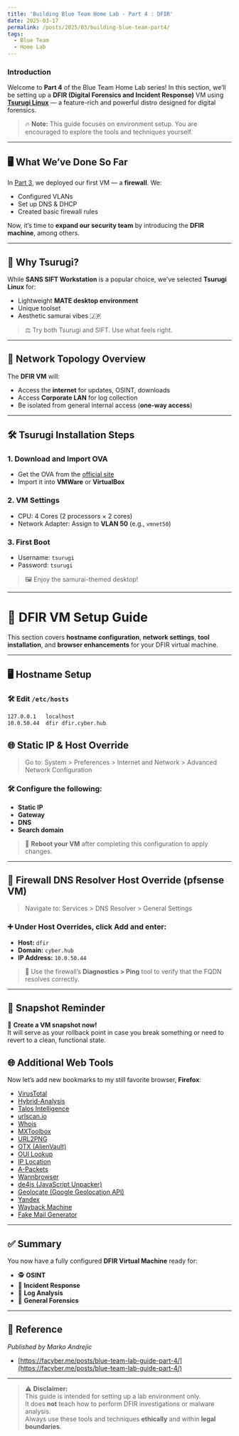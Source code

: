 ```yaml
---
title: 'Building Blue Team Home Lab - Part 4 : DFIR'
date: 2025-03-17
permalink: /posts/2025/03/building-blue-team-part4/
tags:
  - Blue Team
  - Home Lab
---
```


###  Introduction

Welcome to **Part 4** of the Blue Team Home Lab series! In this section, we’ll be setting up a **DFIR (Digital Forensics and Incident Response)** VM using [**Tsurugi Linux**](https://tsurugi-linux.org/) — a feature-rich and powerful distro designed for digital forensics.

> 🔥 **Note:** This guide focuses on environment setup. You are encouraged to explore the tools and techniques yourself.

---

## 🖥️ What We’ve Done So Far

In [Part 3](https://divyanshgohil.github.io/2025/03/14/Building-Blue-Team-Home-Lab-Part-3.html), we deployed our first VM — a **firewall**. We:
- Configured VLANs
- Set up DNS & DHCP
- Created basic firewall rules

Now, it’s time to **expand our security team** by introducing the **DFIR machine**, among others.

---

## 🧰 Why Tsurugi?

While **SANS SIFT Workstation** is a popular choice, we’ve selected **Tsurugi Linux** for:
- Lightweight **MATE desktop environment**
- Unique toolset
- Aesthetic samurai vibes 🇯🇵

> ⚖️ Try both Tsurugi and SIFT. Use what feels right.

---

## 📡 Network Topology Overview

The **DFIR VM** will:
- Access the **internet** for updates, OSINT, downloads
- Access **Corporate LAN** for log collection
- Be isolated from general internal access (**one-way access**)

---

## 🛠️ Tsurugi Installation Steps

### 1. Download and Import OVA
- Get the OVA from the [official site](https://tsurugi-linux.org/)
- Import it into **VMWare** or **VirtualBox**

### 2. VM Settings
- CPU: 4 Cores (2 processors × 2 cores)
- Network Adapter: Assign to **VLAN 50** (e.g., `vmnet50`)

### 3. First Boot
- Username: `tsurugi`
- Password: `tsurugi`

> 🖼️ Enjoy the samurai-themed desktop!

---


# 🧰 DFIR VM Setup Guide

This section covers **hostname configuration**, **network settings**, **tool installation**, and **browser enhancements** for your DFIR virtual machine.

---

## 🖥️ Hostname Setup

### 🛠️ Edit `/etc/hosts`

```bash
127.0.0.1   localhost
10.0.50.44  dfir dfir.cyber.hub
```
## 🌐 Static IP & Host Override

> Go to: System > Preferences > Internet and Network > Advanced Network Configuration

### 🛠️ Configure the following:

- **Static IP**
- **Gateway**
- **DNS**
- **Search domain**

> 🔄 **Reboot your VM** after completing this configuration to apply changes.

---

## 🔐 Firewall DNS Resolver Host Override (pfsense VM)

> Navigate to: Services > DNS Resolver > General Settings
### ➕ Under **Host Overrides**, click **Add** and enter:

- **Host:** `dfir`
- **Domain:** `cyber.hub`
- **IP Address:** `10.0.50.44`

> 🧪 Use the firewall’s **Diagnostics > Ping** tool to verify that the FQDN resolves correctly.

---

## 💾 Snapshot Reminder

📸 **Create a VM snapshot now!**  
It will serve as your rollback point in case you break something or need to revert to a clean, functional state.

## 🌐 Additional Web Tools

Now let’s add new bookmarks to my still favorite browser, **Firefox**:

- [VirusTotal](https://www.virustotal.com/)
- [Hybrid-Analysis](https://www.hybrid-analysis.com/)
- [Talos Intelligence](https://talosintelligence.com/)
- [urlscan.io](https://urlscan.io/)
- [Whois](https://who.is/)
- [MXToolbox](https://mxtoolbox.com/)
- [URL2PNG](https://www.url2png.com/)
- [OTX (AlienVault)](https://otx.alienvault.com/)
- [OUI Lookup](https://www.wireshark.org/tools/oui-lookup.html)
- [IP Location](https://www.iplocation.net/)
- [A-Packets](https://apackets.com/)
- [Wannbrowser](https://wannbrowser.com/)
- [de4js (JavaScript Unpacker)](https://lelinhtinh.github.io/de4js/)
- [Geolocate (Google Geolocation API)](https://developers.google.com/maps/documentation/geolocation/overview)
- [Yandex](https://www.yandex.com/)
- [Wayback Machine](https://web.archive.org/)
- [Fake Mail Generator](https://www.fakemailgenerator.com/)

---

## ✅ Summary

You now have a fully configured **DFIR Virtual Machine** ready for:

- 🕵️ **OSINT**
- 🚨 **Incident Response**
- 📜 **Log Analysis**
- 🧪 **General Forensics**

---

## 📝 Reference  
  *Published by Marko Andrejic*  
  - [https://facyber.me/posts/blue-team-lab-guide-part-4/](https://facyber.me/posts/blue-team-lab-guide-part-4/)

---

> ⚠️ **Disclaimer:**  
> This guide is intended for setting up a lab environment only.  
> It does **not** teach how to perform DFIR investigations or malware analysis.  
> Always use these tools and techniques **ethically** and within **legal boundaries**.

